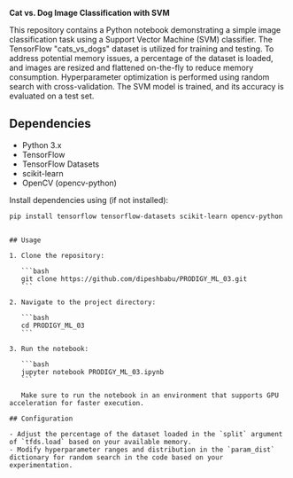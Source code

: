 **Cat vs. Dog Image Classification with SVM**

This repository contains a Python notebook demonstrating a simple image classification task using a Support Vector Machine (SVM) classifier. The TensorFlow "cats_vs_dogs" dataset is utilized for training and testing. To address potential memory issues, a percentage of the dataset is loaded, and images are resized and flattened on-the-fly to reduce memory consumption. Hyperparameter optimization is performed using random search with cross-validation. The SVM model is trained, and its accuracy is evaluated on a test set.

## Dependencies

- Python 3.x
- TensorFlow
- TensorFlow Datasets
- scikit-learn
- OpenCV (opencv-python)

Install dependencies using (if not installed):

```bash
pip install tensorflow tensorflow-datasets scikit-learn opencv-python
```

````

## Usage

1. Clone the repository:

   ```bash
   git clone https://github.com/dipeshbabu/PRODIGY_ML_03.git
   ```

2. Navigate to the project directory:

   ```bash
   cd PRODIGY_ML_03
   ```

3. Run the notebook:

   ```bash
   jupyter notebook PRODIGY_ML_03.ipynb
   ```

   Make sure to run the notebook in an environment that supports GPU acceleration for faster execution.

## Configuration

- Adjust the percentage of the dataset loaded in the `split` argument of `tfds.load` based on your available memory.
- Modify hyperparameter ranges and distribution in the `param_dist` dictionary for random search in the code based on your experimentation.
````
